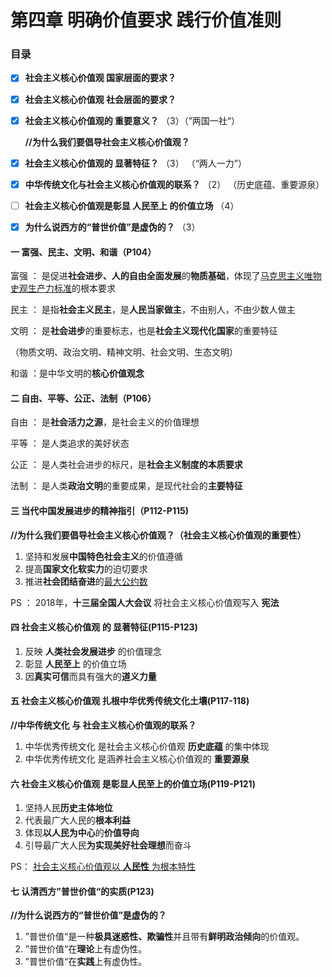 # 第四章 明确价值要求 践行价值准则

### 目录

- [x] **社会主义核心价值观 国家层面的要求？**

- [x] **社会主义核心价值观 社会层面的要求？**

- [x] **社会主义核心价值观的 重要意义？**         （3）（”两国一社“）

  **//为什么我们要倡导社会主义核心价值观？** 

- [x] **社会主义核心价值观的 显著特征？**  （3）     （“两人一力”）

- [x] **中华传统文化与社会主义核心价值观的联系？** （2） （历史底蕴、重要源泉）

- [ ] **社会主义核心价值观是彰显 人民至上 的价值立场**  （4）

- [x] **为什么说西方的“普世价值”是虚伪的？**  （3）





#### 一 富强、民主、文明、和谐（P104）

富强 ： 是促进**社会进步、人的自由全面发展**的**物质基础**，体现了<u>马克思主义唯物史观生产力标准</u>的根本要求

民主 ： 是指**社会主义民主**，是**人民当家做主**，不由别人，不由少数人做主

文明 ： 是**社会进步**的重要标志，也是**社会主义现代化国家**的重要特征

（物质文明、政治文明、精神文明、社会文明、生态文明）

和谐  ：是中华文明的**核心价值观念**



#### 二 自由、平等、公正、法制（P106）

自由 ： 是**社会活力之源**，是社会主义的价值理想

平等 ： 是人类追求的美好状态

公正 ： 是人类社会进步的标尺，是**社会主义制度的本质要求**

法制 ： 是人类**政治文明**的重要成果，是现代社会的**主要特征**



#### 三 当代中国发展进步的精神指引（P112-P115)

**//为什么我们要倡导社会主义核心价值观？（社会主义核心价值观的重要性）**

1. 坚持和发展**中国特色社会主义**的价值遵循
2. 提高**国家文化软实力**的迫切要求
3. 推进**社会团结奋进**的<u>最大公约数</u>

PS ： 2018年，**十三届全国人大会议** 将社会主义核心价值观写入 **宪法**



#### 四 社会主义核心价值观 的 显著特征(P115-P123)

1. 反映 **人类社会发展进步** 的价值理念
2. 彰显 **人民至上** 的价值立场
3. 因**真实可信**而具有强大的**道义力量**



#### 五 社会主义核心价值观 扎根中华优秀传统文化土壤(P117-118)

**//中华传统文化 与 社会主义核心价值观的联系？**

1. 中华优秀传统文化 是社会主义核心价值观 **历史底蕴** 的集中体现
2. 中华优秀传统文化 是涵养社会主义核心价值观的 **重要源泉**



#### 六 社会主义核心价值观 是彰显人民至上的价值立场(P119-P121)

1. 坚持人民**历史主体地位**
2. 代表最广大人民的**根本利益**
3. 体现**以人民为中心**的**价值导向**
4. 引导最广大人民**为实现美好社会理想**而奋斗

PS： <u>社会主义核心价值观以 **人民性** 为根本特性</u>



#### 七 认清西方”普世价值“的实质(P123)

**//为什么说西方的“普世价值”是虚伪的？**

1. ”普世价值“是一种**极具迷惑性、欺骗性**并且带有**鲜明政治倾向**的价值观。
2. ”普世价值“在**理论**上有虚伪性。
3. ”普世价值“在**实践**上有虚伪性。

